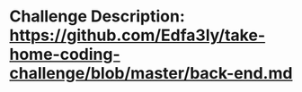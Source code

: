 # Challenge Description: https://github.com/Edfa3ly/take-home-coding-challenge/blob/master/back-end.md
